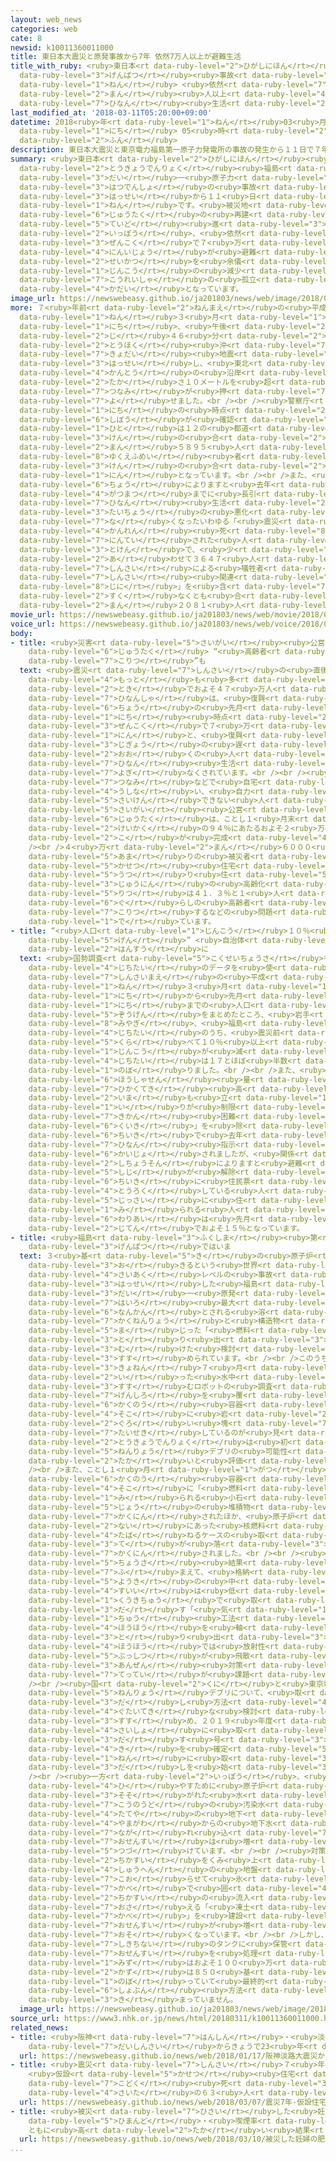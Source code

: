 ```yaml
---
layout: web_news
categories: web
cate: 8
newsid: k10011360011000
title: 東日本大震災と原発事故から7年 依然7万人以上が避難生活
title_with_ruby: <ruby>東日本<rt data-ruby-level="2">ひがしにほん</rt></ruby><ruby>大震災<rt data-ruby-level="7">だいしんさい</rt></ruby>と<ruby>原発<rt
  data-ruby-level="3">げんぱつ</rt></ruby><ruby>事故<rt data-ruby-level="5">じこ</rt></ruby>から7<ruby>年<rt
  data-ruby-level="1">ねん</rt></ruby> <ruby>依然<rt data-ruby-level="7">いぜん</rt></ruby>7<ruby>万<rt
  data-ruby-level="2">まん</rt></ruby><ruby>人以上<rt data-ruby-level="4">にんいじょう</rt></ruby>が<ruby>避難<rt
  data-ruby-level="7">ひなん</rt></ruby><ruby>生活<rt data-ruby-level="2">せいかつ</rt></ruby>
last_modified_at: '2018-03-11T05:20:00+09:00'
datetime: 2018<ruby>年<rt data-ruby-level="1">ねん</rt></ruby>03<ruby>月<rt data-ruby-level="1">がつ</rt></ruby>11<ruby>日<rt
  data-ruby-level="1">にち</rt></ruby> 05<ruby>時<rt data-ruby-level="2">じ</rt></ruby>20<ruby>分<rt
  data-ruby-level="2">ふん</rt></ruby>
description: 東日本大震災と東京電力福島第一原子力発電所の事故の発生から１１日で７年です。被災地では住宅の再建がある程度進む一方、依然として全国で７万人以上が避難生活を余儀なくされているほか、人口の減少や高齢者の孤立なども課題となっています。
summary: <ruby>東日本<rt data-ruby-level="2">ひがしにほん</rt></ruby><ruby>大震災<rt data-ruby-level="7">だいしんさい</rt></ruby>と<ruby>東京電力<rt
  data-ruby-level="2">とうきょうでんりょく</rt></ruby><ruby>福島<rt data-ruby-level="3">ふくしま</rt></ruby><ruby>第<rt
  data-ruby-level="3">だい</rt></ruby>一<ruby>原子力<rt data-ruby-level="2">げんしりょく</rt></ruby><ruby>発電所<rt
  data-ruby-level="3">はつでんしょ</rt></ruby>の<ruby>事故<rt data-ruby-level="5">じこ</rt></ruby>の<ruby>発生<rt
  data-ruby-level="3">はっせい</rt></ruby>から１１<ruby>日<rt data-ruby-level="1">にち</rt></ruby>で７<ruby>年<rt
  data-ruby-level="1">ねん</rt></ruby>です。<ruby>被災地<rt data-ruby-level="7">ひさいち</rt></ruby>では<ruby>住宅<rt
  data-ruby-level="6">じゅうたく</rt></ruby>の<ruby>再建<rt data-ruby-level="5">さいけん</rt></ruby>がある<ruby>程度<rt
  data-ruby-level="5">ていど</rt></ruby><ruby>進<rt data-ruby-level="3">すす</rt></ruby>む<ruby>一方<rt
  data-ruby-level="2">いっぽう</rt></ruby>、<ruby>依然<rt data-ruby-level="7">いぜん</rt></ruby>として<ruby>全国<rt
  data-ruby-level="3">ぜんこく</rt></ruby>で７<ruby>万<rt data-ruby-level="2">まん</rt></ruby><ruby>人以上<rt
  data-ruby-level="4">にんいじょう</rt></ruby>が<ruby>避難<rt data-ruby-level="7">ひなん</rt></ruby><ruby>生活<rt
  data-ruby-level="2">せいかつ</rt></ruby>を<ruby>余儀<rt data-ruby-level="7">よぎ</rt></ruby>なくされているほか、<ruby>人口<rt
  data-ruby-level="1">じんこう</rt></ruby>の<ruby>減少<rt data-ruby-level="5">げんしょう</rt></ruby>や<ruby>高齢者<rt
  data-ruby-level="7">こうれいしゃ</rt></ruby>の<ruby>孤立<rt data-ruby-level="7">こりつ</rt></ruby>なども<ruby>課題<rt
  data-ruby-level="4">かだい</rt></ruby>となっています。
image_url: https://newswebeasy.github.io/ja201803/news/web/image/2018/03/11/K10011360011_1803110733_1803110737_01_03.jpg
more: ７<ruby>年前<rt data-ruby-level="2">ねんまえ</rt></ruby>の<ruby>平成<rt data-ruby-level="4">へいせい</rt></ruby>２３<ruby>年<rt
  data-ruby-level="1">ねん</rt></ruby>３<ruby>月<rt data-ruby-level="1">がつ</rt></ruby>１１<ruby>日<rt
  data-ruby-level="1">にち</rt></ruby>、<ruby>午後<rt data-ruby-level="2">ごご</rt></ruby>２<ruby>時<rt
  data-ruby-level="2">じ</rt></ruby>４６<ruby>分<rt data-ruby-level="2">ふん</rt></ruby>ごろ、<ruby>東北<rt
  data-ruby-level="2">とうほく</rt></ruby><ruby>沖<rt data-ruby-level="7">おき</rt></ruby>でマグニチュード９．０の<ruby>巨大<rt
  data-ruby-level="7">きょだい</rt></ruby><ruby>地震<rt data-ruby-level="7">じしん</rt></ruby>が<ruby>発生<rt
  data-ruby-level="3">はっせい</rt></ruby>し、<ruby>東北<rt data-ruby-level="2">とうほく</rt></ruby>や<ruby>関東<rt
  data-ruby-level="4">かんとう</rt></ruby>の<ruby>沿岸<rt data-ruby-level="6">えんがん</rt></ruby>に<ruby>高<rt
  data-ruby-level="2">たか</rt></ruby>さ１０メートルを<ruby>超<rt data-ruby-level="7">こ</rt></ruby>える<ruby>津波<rt
  data-ruby-level="7">つなみ</rt></ruby>が<ruby>押<rt data-ruby-level="7">お</rt></ruby>し<ruby>寄<rt
  data-ruby-level="7">よ</rt></ruby>せました。<br /><br /><ruby>警察庁<rt data-ruby-level="6">けいさつちょう</rt></ruby>のまとめによりますと９<ruby>日<rt
  data-ruby-level="1">にち</rt></ruby>の<ruby>時点<rt data-ruby-level="2">じてん</rt></ruby>までに<ruby>死亡<rt
  data-ruby-level="6">しぼう</rt></ruby>が<ruby>確認<rt data-ruby-level="7">かくにん</rt></ruby>された<ruby>人<rt
  data-ruby-level="1">ひと</rt></ruby>は１２の<ruby>都道<rt data-ruby-level="3">とどう</rt></ruby><ruby>県<rt
  data-ruby-level="3">けん</rt></ruby>の<ruby>合<rt data-ruby-level="2">あ</rt></ruby>わせて１<ruby>万<rt
  data-ruby-level="2">まん</rt></ruby>５８９５<ruby>人<rt data-ruby-level="1">にん</rt></ruby>、<ruby>行方不明<rt
  data-ruby-level="8">ゆくえふめい</rt></ruby><ruby>者<rt data-ruby-level="3">しゃ</rt></ruby>は６つの<ruby>県<rt
  data-ruby-level="3">けん</rt></ruby>の<ruby>合<rt data-ruby-level="2">あ</rt></ruby>わせて２５３９<ruby>人<rt
  data-ruby-level="1">にん</rt></ruby>となっています。<br /><br />また、<ruby>復興<rt data-ruby-level="5">ふっこう</rt></ruby><ruby>庁<rt
  data-ruby-level="6">ちょう</rt></ruby>によりますと<ruby>去年<rt data-ruby-level="3">きょねん</rt></ruby>９<ruby>月末<rt
  data-ruby-level="4">がつまつ</rt></ruby>までに<ruby>長引<rt data-ruby-level="2">ながび</rt></ruby>く<ruby>避難<rt
  data-ruby-level="7">ひなん</rt></ruby><ruby>生活<rt data-ruby-level="2">せいかつ</rt></ruby>による<ruby>体調<rt
  data-ruby-level="3">たいちょう</rt></ruby>の<ruby>悪化<rt data-ruby-level="3">あっか</rt></ruby>などで<ruby>亡<rt
  data-ruby-level="7">な</rt></ruby>くなったいわゆる「<ruby>震災<rt data-ruby-level="7">しんさい</rt></ruby><ruby>関連<rt
  data-ruby-level="4">かんれん</rt></ruby><ruby>死<rt data-ruby-level="8">じに</rt></ruby>」と<ruby>認定<rt
  data-ruby-level="7">にんてい</rt></ruby>された<ruby>人<rt data-ruby-level="1">ひと</rt></ruby>は、１０の<ruby>都県<rt
  data-ruby-level="3">とけん</rt></ruby>で、<ruby>少<rt data-ruby-level="2">すく</rt></ruby>なくとも<ruby>合<rt
  data-ruby-level="2">あ</rt></ruby>わせて３６４７<ruby>人<rt data-ruby-level="1">にん</rt></ruby>で、<ruby>震災<rt
  data-ruby-level="7">しんさい</rt></ruby>による<ruby>犠牲者<rt data-ruby-level="7">ぎせいしゃ</rt></ruby>は、「<ruby>震災<rt
  data-ruby-level="7">しんさい</rt></ruby><ruby>関連<rt data-ruby-level="4">かんれん</rt></ruby><ruby>死<rt
  data-ruby-level="8">じに</rt></ruby>」を<ruby>含<rt data-ruby-level="7">ふく</rt></ruby>めて<ruby>少<rt
  data-ruby-level="2">すく</rt></ruby>なくとも<ruby>合<rt data-ruby-level="2">あ</rt></ruby>わせて２<ruby>万<rt
  data-ruby-level="2">まん</rt></ruby>２０８１<ruby>人<rt data-ruby-level="1">にん</rt></ruby>となっています。
movie_url: https://newswebeasy.github.io/ja201803/news/web/movie/2018/03/11/k10011360011_201803110511_201803110519.mp4
voice_url: https://newswebeasy.github.io/ja201803/news/web/voice/2018/03/11/k10011360011_201803110511_201803110519.mp3
body:
- title: <ruby>災害<rt data-ruby-level="5">さいがい</rt></ruby><ruby>公営<rt data-ruby-level="5">こうえい</rt></ruby><ruby>住宅<rt
    data-ruby-level="6">じゅうたく</rt></ruby> “<ruby>高齢者<rt data-ruby-level="7">こうれいしゃ</rt></ruby>の<ruby>孤立<rt
    data-ruby-level="7">こりつ</rt></ruby>”も
  text: <ruby>震災<rt data-ruby-level="7">しんさい</rt></ruby>の<ruby>直後<rt data-ruby-level="2">ちょくご</rt></ruby>、<ruby>最<rt
    data-ruby-level="4">もっと</rt></ruby>も<ruby>多<rt data-ruby-level="2">おお</rt></ruby>い<ruby>時<rt
    data-ruby-level="2">とき</rt></ruby>でおよそ４７<ruby>万人<rt data-ruby-level="2">まんにん</rt></ruby>いた<ruby>避難者<rt
    data-ruby-level="7">ひなんしゃ</rt></ruby>は、<ruby>復興<rt data-ruby-level="5">ふっこう</rt></ruby><ruby>庁<rt
    data-ruby-level="6">ちょう</rt></ruby>の<ruby>先月<rt data-ruby-level="1">せんげつ</rt></ruby>１３<ruby>日<rt
    data-ruby-level="1">にち</rt></ruby><ruby>時点<rt data-ruby-level="2">じてん</rt></ruby>のまとめで<ruby>全国<rt
    data-ruby-level="3">ぜんこく</rt></ruby>で７<ruby>万<rt data-ruby-level="2">まん</rt></ruby>３３４９<ruby>人<rt
    data-ruby-level="1">にん</rt></ruby>と、<ruby>復興<rt data-ruby-level="5">ふっこう</rt></ruby><ruby>事業<rt
    data-ruby-level="3">じぎょう</rt></ruby>の<ruby>遅<rt data-ruby-level="7">おく</rt></ruby>れなどによりいまだ<ruby>多<rt
    data-ruby-level="2">おお</rt></ruby>くの<ruby>人<rt data-ruby-level="1">ひと</rt></ruby>が<ruby>避難<rt
    data-ruby-level="7">ひなん</rt></ruby><ruby>生活<rt data-ruby-level="2">せいかつ</rt></ruby>を<ruby>余儀<rt
    data-ruby-level="7">よぎ</rt></ruby>なくされています。<br /><br /><ruby>一方<rt data-ruby-level="2">いっぽう</rt></ruby>、<ruby>津波<rt
    data-ruby-level="7">つなみ</rt></ruby>などで<ruby>自宅<rt data-ruby-level="6">じたく</rt></ruby>などを<ruby>失<rt
    data-ruby-level="4">うしな</rt></ruby>い、<ruby>自力<rt data-ruby-level="2">じりき</rt></ruby>で<ruby>再建<rt
    data-ruby-level="5">さいけん</rt></ruby>できない<ruby>人<rt data-ruby-level="1">ひと</rt></ruby>のための<ruby>災害<rt
    data-ruby-level="5">さいがい</rt></ruby><ruby>公営<rt data-ruby-level="5">こうえい</rt></ruby><ruby>住宅<rt
    data-ruby-level="6">じゅうたく</rt></ruby>は、ことし１<ruby>月末<rt data-ruby-level="4">がつまつ</rt></ruby>までに<ruby>計画<rt
    data-ruby-level="2">けいかく</rt></ruby>の９４％にあたるおよそ２<ruby>万<rt data-ruby-level="2">まん</rt></ruby>８０００<ruby>戸<rt
    data-ruby-level="2">こ</rt></ruby>が<ruby>完成<rt data-ruby-level="4">かんせい</rt></ruby>しました。<br
    /><br />４<ruby>万<rt data-ruby-level="2">まん</rt></ruby>６０００<ruby>人<rt data-ruby-level="1">にん</rt></ruby><ruby>余<rt
    data-ruby-level="5">あま</rt></ruby>りの<ruby>被災者<rt data-ruby-level="7">ひさいしゃ</rt></ruby>が<ruby>仮設<rt
    data-ruby-level="5">かせつ</rt></ruby><ruby>住宅<rt data-ruby-level="6">じゅうたく</rt></ruby>などから<ruby>移<rt
    data-ruby-level="5">うつ</rt></ruby>り<ruby>住<rt data-ruby-level="5">す</rt></ruby>んでいますが、<ruby>住人<rt
    data-ruby-level="3">じゅうにん</rt></ruby>の<ruby>高齢化<rt data-ruby-level="7">こうれいか</rt></ruby><ruby>率<rt
    data-ruby-level="5">りつ</rt></ruby>は４１．３％と１<ruby>人<rt data-ruby-level="1">にん</rt></ruby><ruby>暮<rt
    data-ruby-level="6">ぐ</rt></ruby>らしの<ruby>高齢者<rt data-ruby-level="7">こうれいしゃ</rt></ruby>が<ruby>孤立<rt
    data-ruby-level="7">こりつ</rt></ruby>するなどの<ruby>問題<rt data-ruby-level="3">もんだい</rt></ruby>が<ruby>出<rt
    data-ruby-level="1">で</rt></ruby>ています。
- title: “<ruby>人口<rt data-ruby-level="1">じんこう</rt></ruby>１０％<ruby>以上<rt data-ruby-level="4">いじょう</rt></ruby><ruby>減<rt
    data-ruby-level="5">げん</rt></ruby>” <ruby>自治体<rt data-ruby-level="4">じちたい</rt></ruby>のほぼ<ruby>半数<rt
    data-ruby-level="2">はんすう</rt></ruby>に
  text: <ruby>国勢調査<rt data-ruby-level="5">こくせいちょうさ</rt></ruby>を<ruby>基<rt data-ruby-level="7">もと</rt></ruby>にした<ruby>自治体<rt
    data-ruby-level="4">じちたい</rt></ruby>のデータを<ruby>使<rt data-ruby-level="3">つか</rt></ruby>い、ＮＨＫが<ruby>震災前<rt
    data-ruby-level="7">しんさいまえ</rt></ruby>の<ruby>平成<rt data-ruby-level="4">へいせい</rt></ruby>２３<ruby>年<rt
    data-ruby-level="1">ねん</rt></ruby>３<ruby>月<rt data-ruby-level="1">がつ</rt></ruby>１<ruby>日<rt
    data-ruby-level="1">にち</rt></ruby>から<ruby>先月<rt data-ruby-level="1">せんげつ</rt></ruby>１<ruby>日<rt
    data-ruby-level="1">にち</rt></ruby>までの<ruby>人口<rt data-ruby-level="1">じんこう</rt></ruby>の<ruby>増減<rt
    data-ruby-level="5">ぞうげん</rt></ruby>をまとめたところ、<ruby>岩手<rt data-ruby-level="2">いわて</rt></ruby>、<ruby>宮城<rt
    data-ruby-level="8">みやぎ</rt></ruby>、<ruby>福島<rt data-ruby-level="3">ふくしま</rt></ruby>の３５の<ruby>自治体<rt
    data-ruby-level="4">じちたい</rt></ruby>のうち、<ruby>震災前<rt data-ruby-level="7">しんさいまえ</rt></ruby>と<ruby>比<rt
    data-ruby-level="5">くら</rt></ruby>べて１０％<ruby>以上<rt data-ruby-level="4">いじょう</rt></ruby><ruby>人口<rt
    data-ruby-level="1">じんこう</rt></ruby>が<ruby>減<rt data-ruby-level="5">へ</rt></ruby>った<ruby>自治体<rt
    data-ruby-level="4">じちたい</rt></ruby>は１７とほぼ<ruby>半数<rt data-ruby-level="2">はんすう</rt></ruby>に<ruby>上<rt
    data-ruby-level="1">のぼ</rt></ruby>りました。<br /><br />また、<ruby>福島県<rt data-ruby-level="3">ふくしまけん</rt></ruby>では、<ruby>放射線<rt
    data-ruby-level="6">ほうしゃせん</rt></ruby><ruby>量<rt data-ruby-level="4">りょう</rt></ruby>が<ruby>比較的<rt
    data-ruby-level="7">ひかくてき</rt></ruby><ruby>高<rt data-ruby-level="2">たか</rt></ruby>く<ruby>今<rt
    data-ruby-level="2">いま</rt></ruby>も<ruby>立<rt data-ruby-level="1">た</rt></ruby>ち<ruby>入<rt
    data-ruby-level="1">い</rt></ruby>りが<ruby>制限<rt data-ruby-level="5">せいげん</rt></ruby>されている「<ruby>帰還<rt
    data-ruby-level="7">きかん</rt></ruby><ruby>困難<rt data-ruby-level="6">こんなん</rt></ruby><ruby>区域<rt
    data-ruby-level="6">くいき</rt></ruby>」を<ruby>除<rt data-ruby-level="6">のぞ</rt></ruby>くほとんどの<ruby>地域<rt
    data-ruby-level="6">ちいき</rt></ruby>で<ruby>去年<rt data-ruby-level="3">きょねん</rt></ruby>までに<ruby>避難<rt
    data-ruby-level="7">ひなん</rt></ruby><ruby>指示<rt data-ruby-level="5">しじ</rt></ruby>が<ruby>解除<rt
    data-ruby-level="6">かいじょ</rt></ruby>されましたが、<ruby>関係<rt data-ruby-level="4">かんけい</rt></ruby>する９つの<ruby>市町村<rt
    data-ruby-level="2">しちょうそん</rt></ruby>によりますと<ruby>避難<rt data-ruby-level="7">ひなん</rt></ruby><ruby>指示<rt
    data-ruby-level="5">しじ</rt></ruby>が<ruby>解除<rt data-ruby-level="6">かいじょ</rt></ruby>された<ruby>地域<rt
    data-ruby-level="6">ちいき</rt></ruby>に<ruby>住民票<rt data-ruby-level="4">じゅうみんひょう</rt></ruby>を<ruby>登録<rt
    data-ruby-level="4">とうろく</rt></ruby>している<ruby>人<rt data-ruby-level="1">ひと</rt></ruby>のうち、<ruby>実際<rt
    data-ruby-level="5">じっさい</rt></ruby>に<ruby>住<rt data-ruby-level="3">す</rt></ruby>んでいると<ruby>見<rt
    data-ruby-level="1">み</rt></ruby>られる<ruby>人<rt data-ruby-level="1">ひと</rt></ruby>の<ruby>割合<rt
    data-ruby-level="6">わりあい</rt></ruby>は<ruby>先月<rt data-ruby-level="1">せんげつ</rt></ruby>の<ruby>時点<rt
    data-ruby-level="2">じてん</rt></ruby>でおよそ１５％となっています。
- title: <ruby>福島<rt data-ruby-level="3">ふくしま</rt></ruby><ruby>第<rt data-ruby-level="3">だい</rt></ruby>一<ruby>原発<rt
    data-ruby-level="3">げんぱつ</rt></ruby>ではいま
  text: ３<ruby>基<rt data-ruby-level="5">き</rt></ruby>の<ruby>原子炉<rt data-ruby-level="7">げんしろ</rt></ruby>でメルトダウンが<ruby>起<rt
    data-ruby-level="3">お</rt></ruby>きるという<ruby>世界<rt data-ruby-level="3">せかい</rt></ruby><ruby>最悪<rt
    data-ruby-level="4">さいあく</rt></ruby>レベルの<ruby>事故<rt data-ruby-level="5">じこ</rt></ruby>が<ruby>発生<rt
    data-ruby-level="3">はっせい</rt></ruby>した<ruby>福島<rt data-ruby-level="3">ふくしま</rt></ruby><ruby>第<rt
    data-ruby-level="3">だい</rt></ruby>一<ruby>原発<rt data-ruby-level="3">げんぱつ</rt></ruby>では、<ruby>廃炉<rt
    data-ruby-level="7">はいろ</rt></ruby><ruby>最大<rt data-ruby-level="4">さいだい</rt></ruby>の<ruby>難関<rt
    data-ruby-level="6">なんかん</rt></ruby>とされる<ruby>溶<rt data-ruby-level="7">と</rt></ruby>けた<ruby>核燃料<rt
    data-ruby-level="7">かくねんりょう</rt></ruby>と<ruby>構造物<rt data-ruby-level="5">こうぞうぶつ</rt></ruby>が<ruby>混<rt
    data-ruby-level="5">ま</rt></ruby>じった「<ruby>燃料<rt data-ruby-level="5">ねんりょう</rt></ruby>デブリ」の<ruby>取<rt
    data-ruby-level="3">と</rt></ruby>り<ruby>出<rt data-ruby-level="3">だ</rt></ruby>しに<ruby>向<rt
    data-ruby-level="3">む</rt></ruby>けた<ruby>検討<rt data-ruby-level="6">けんとう</rt></ruby>が<ruby>進<rt
    data-ruby-level="3">すす</rt></ruby>められています。<br /><br />このうち３<ruby>号機<rt data-ruby-level="4">ごうき</rt></ruby>では、<ruby>去年<rt
    data-ruby-level="3">きょねん</rt></ruby>７<ruby>月<rt data-ruby-level="1">がつ</rt></ruby>に<ruby>行<rt
    data-ruby-level="2">い</rt></ruby>った<ruby>水中<rt data-ruby-level="1">すいちゅう</rt></ruby>を<ruby>進<rt
    data-ruby-level="3">すす</rt></ruby>むロボットの<ruby>調査<rt data-ruby-level="5">ちょうさ</rt></ruby>で、<ruby>原子炉<rt
    data-ruby-level="7">げんしろ</rt></ruby>を<ruby>覆<rt data-ruby-level="7">おお</rt></ruby>う<ruby>格納<rt
    data-ruby-level="6">かくのう</rt></ruby><ruby>容器<rt data-ruby-level="5">ようき</rt></ruby>の<ruby>底<rt
    data-ruby-level="4">そこ</rt></ruby>に<ruby>岩<rt data-ruby-level="2">いわ</rt></ruby>のような<ruby>黒<rt
    data-ruby-level="2">ぐろ</rt></ruby>い<ruby>塊<rt data-ruby-level="7">かたまり</rt></ruby>などが<ruby>堆積<rt
    data-ruby-level="7">たいせき</rt></ruby>しているのが<ruby>見<rt data-ruby-level="1">み</rt></ruby>つかり、<ruby>東京電力<rt
    data-ruby-level="2">とうきょうでんりょく</rt></ruby>は<ruby>初<rt data-ruby-level="4">はじ</rt></ruby>めて<ruby>燃料<rt
    data-ruby-level="5">ねんりょう</rt></ruby>デブリの<ruby>可能性<rt data-ruby-level="5">かのうせい</rt></ruby>が<ruby>高<rt
    data-ruby-level="2">たか</rt></ruby>いと<ruby>評価<rt data-ruby-level="5">ひょうか</rt></ruby>しました。<br
    /><br />また、ことし１<ruby>月<rt data-ruby-level="1">がつ</rt></ruby>には、２<ruby>号機<rt data-ruby-level="4">ごうき</rt></ruby>でも<ruby>格納<rt
    data-ruby-level="6">かくのう</rt></ruby><ruby>容器<rt data-ruby-level="5">ようき</rt></ruby>の<ruby>底<rt
    data-ruby-level="4">そこ</rt></ruby>に「<ruby>燃料<rt data-ruby-level="5">ねんりょう</rt></ruby>デブリ」と<ruby>見<rt
    data-ruby-level="1">み</rt></ruby>られる<ruby>小石<rt data-ruby-level="1">こいし</rt></ruby><ruby>状<rt
    data-ruby-level="5">じょう</rt></ruby>の<ruby>堆積物<rt data-ruby-level="7">たいせきぶつ</rt></ruby>があることが<ruby>確認<rt
    data-ruby-level="7">かくにん</rt></ruby>されたほか、<ruby>原子炉<rt data-ruby-level="7">げんしろ</rt></ruby><ruby>内<rt
    data-ruby-level="2">ない</rt></ruby>にあった<ruby>核燃料<rt data-ruby-level="7">かくねんりょう</rt></ruby>を<ruby>束<rt
    data-ruby-level="4">たば</rt></ruby>ねるケースの<ruby>取<rt data-ruby-level="3">と</rt></ruby>っ<ruby>手<rt
    data-ruby-level="3">て</rt></ruby>が<ruby>落<rt data-ruby-level="3">お</rt></ruby>ちているのが<ruby>確認<rt
    data-ruby-level="7">かくにん</rt></ruby>されました。<br /><br /><ruby>東京電力<rt data-ruby-level="2">とうきょうでんりょく</rt></ruby>は、こうした<ruby>調査<rt
    data-ruby-level="5">ちょうさ</rt></ruby><ruby>結果<rt data-ruby-level="4">けっか</rt></ruby>を<ruby>踏<rt
    data-ruby-level="7">ふ</rt></ruby>まえて、<ruby>格納<rt data-ruby-level="6">かくのう</rt></ruby><ruby>容器<rt
    data-ruby-level="5">ようき</rt></ruby>の<ruby>中<rt data-ruby-level="1">なか</rt></ruby>の<ruby>水位<rt
    data-ruby-level="4">すいい</rt></ruby>は<ruby>低<rt data-ruby-level="4">ひく</rt></ruby>いままで<ruby>空気中<rt
    data-ruby-level="1">くうきちゅう</rt></ruby>で<ruby>取<rt data-ruby-level="3">と</rt></ruby>り<ruby>出<rt
    data-ruby-level="3">だ</rt></ruby>す「<ruby>気<rt data-ruby-level="1">き</rt></ruby><ruby>中<rt
    data-ruby-level="1">ちゅう</rt></ruby><ruby>工法<rt data-ruby-level="4">こうほう</rt></ruby>」という<ruby>方法<rt
    data-ruby-level="4">ほうほう</rt></ruby>を<ruby>軸<rt data-ruby-level="7">じく</rt></ruby>にデブリを<ruby>取<rt
    data-ruby-level="3">と</rt></ruby>り<ruby>出<rt data-ruby-level="3">だ</rt></ruby>すとしていますが、この<ruby>方法<rt
    data-ruby-level="4">ほうほう</rt></ruby>では<ruby>放射性<rt data-ruby-level="6">ほうしゃせい</rt></ruby><ruby>物質<rt
    data-ruby-level="5">ぶっしつ</rt></ruby>が<ruby>飛散<rt data-ruby-level="4">ひさん</rt></ruby>するおそれがあるため、<ruby>安全<rt
    data-ruby-level="3">あんぜん</rt></ruby><ruby>対策<rt data-ruby-level="6">たいさく</rt></ruby>の<ruby>徹底<rt
    data-ruby-level="7">てってい</rt></ruby>が<ruby>課題<rt data-ruby-level="4">かだい</rt></ruby>です。<br
    /><br /><ruby>国<rt data-ruby-level="2">くに</rt></ruby>と<ruby>東京電力<rt data-ruby-level="2">とうきょうでんりょく</rt></ruby>は<ruby>燃料<rt
    data-ruby-level="5">ねんりょう</rt></ruby>デブリについて、<ruby>取<rt data-ruby-level="3">と</rt></ruby>り<ruby>出<rt
    data-ruby-level="3">だ</rt></ruby>し<ruby>方法<rt data-ruby-level="4">ほうほう</rt></ruby>の<ruby>具体的<rt
    data-ruby-level="4">ぐたいてき</rt></ruby>な<ruby>検討<rt data-ruby-level="6">けんとう</rt></ruby>を<ruby>進<rt
    data-ruby-level="3">すす</rt></ruby>め、２０１９<ruby>年度<rt data-ruby-level="3">ねんど</rt></ruby>には、<ruby>最初<rt
    data-ruby-level="4">さいしょ</rt></ruby>に<ruby>取<rt data-ruby-level="3">と</rt></ruby>り<ruby>出<rt
    data-ruby-level="3">だ</rt></ruby>す<ruby>号<rt data-ruby-level="3">ごう</rt></ruby><ruby>機<rt
    data-ruby-level="4">き</rt></ruby>を<ruby>確定<rt data-ruby-level="5">かくてい</rt></ruby>し、２０２１<ruby>年<rt
    data-ruby-level="1">ねん</rt></ruby>に<ruby>取<rt data-ruby-level="3">と</rt></ruby>り<ruby>出<rt
    data-ruby-level="3">だ</rt></ruby>しを<ruby>始<rt data-ruby-level="3">はじ</rt></ruby>めるとしています。<br
    /><br /><ruby>一方<rt data-ruby-level="2">いっぽう</rt></ruby>、<ruby>核燃料<rt data-ruby-level="7">かくねんりょう</rt></ruby>を<ruby>冷<rt
    data-ruby-level="4">ひ</rt></ruby>やすために<ruby>原子炉<rt data-ruby-level="7">げんしろ</rt></ruby>に<ruby>注<rt
    data-ruby-level="3">そそ</rt></ruby>がれた<ruby>水<rt data-ruby-level="1">みず</rt></ruby>が<ruby>高濃度<rt
    data-ruby-level="7">こうのうど</rt></ruby>の<ruby>汚染水<rt data-ruby-level="7">おせんすい</rt></ruby>となって<ruby>建屋<rt
    data-ruby-level="4">たてや</rt></ruby>の<ruby>地下<rt data-ruby-level="2">ちか</rt></ruby>にたまり、そこに、<ruby>山側<rt
    data-ruby-level="4">やまがわ</rt></ruby>からの<ruby>地下水<rt data-ruby-level="2">ちかすい</rt></ruby>が<ruby>流<rt
    data-ruby-level="7">なが</rt></ruby>れ<ruby>込<rt data-ruby-level="7">こ</rt></ruby>むなどして<ruby>汚染水<rt
    data-ruby-level="7">おせんすい</rt></ruby>は<ruby>増<rt data-ruby-level="5">ふ</rt></ruby>え<ruby>続<rt
    data-ruby-level="5">つづ</rt></ruby>けています。<br /><br /><ruby>対策<rt data-ruby-level="6">たいさく</rt></ruby>として<ruby>地下水<rt
    data-ruby-level="2">ちかすい</rt></ruby>をくみ<ruby>上<rt data-ruby-level="1">あ</rt></ruby>げたり、<ruby>周辺<rt
    data-ruby-level="4">しゅうへん</rt></ruby>の<ruby>地盤<rt data-ruby-level="7">じばん</rt></ruby>を<ruby>凍<rt
    data-ruby-level="7">こお</rt></ruby>らせて<ruby>氷<rt data-ruby-level="3">こおり</rt></ruby>の<ruby>壁<rt
    data-ruby-level="7">かべ</rt></ruby>で<ruby>囲<rt data-ruby-level="4">かこ</rt></ruby>み<ruby>地下水<rt
    data-ruby-level="2">ちかすい</rt></ruby>の<ruby>流入<rt data-ruby-level="3">りゅうにゅう</rt></ruby>を<ruby>抑<rt
    data-ruby-level="7">おさ</rt></ruby>える「<ruby>凍土<rt data-ruby-level="7">とうど</rt></ruby><ruby>壁<rt
    data-ruby-level="7">かべ</rt></ruby>」を<ruby>建設<rt data-ruby-level="5">けんせつ</rt></ruby>したりして<ruby>汚染水<rt
    data-ruby-level="7">おせんすい</rt></ruby>が<ruby>増<rt data-ruby-level="5">ふ</rt></ruby>えるペースは<ruby>遅<rt
    data-ruby-level="7">おそ</rt></ruby>くなっています。<br /><br />しかし、<ruby>原発<rt data-ruby-level="3">げんぱつ</rt></ruby>の<ruby>敷地内<rt
    data-ruby-level="7">しきちない</rt></ruby>のタンクに<ruby>保管<rt data-ruby-level="5">ほかん</rt></ruby>されている<ruby>汚染水<rt
    data-ruby-level="7">おせんすい</rt></ruby>を<ruby>処理<rt data-ruby-level="6">しょり</rt></ruby>したあとの<ruby>水<rt
    data-ruby-level="1">みず</rt></ruby>はおよそ１００<ruby>万<rt data-ruby-level="2">まん</rt></ruby>トン、タンクの<ruby>数<rt
    data-ruby-level="2">かず</rt></ruby>は８５０<ruby>基<rt data-ruby-level="5">き</rt></ruby>ほどに<ruby>上<rt
    data-ruby-level="1">のぼ</rt></ruby>っていて<ruby>最終的<rt data-ruby-level="4">さいしゅうてき</rt></ruby>な<ruby>処分<rt
    data-ruby-level="6">しょぶん</rt></ruby><ruby>方法<rt data-ruby-level="4">ほうほう</rt></ruby>は<ruby>決<rt
    data-ruby-level="3">き</rt></ruby>まっていません。
  image_url: https://newswebeasy.github.io/ja201803/news/web/image/2018/03/11/K10011360011_1803102314_1803110520_01_04.jpg
source_url: https://www3.nhk.or.jp/news/html/20180311/k10011360011000.html
related_news:
- title: <ruby>阪神<rt data-ruby-level="7">はんしん</rt></ruby>・<ruby>淡路<rt data-ruby-level="7">あわじ</rt></ruby><ruby>大震災<rt
    data-ruby-level="7">だいしんさい</rt></ruby>からきょうで23<ruby>年<rt data-ruby-level="1">ねん</rt></ruby>
  url: https://newswebeasy.github.io/news/web/2018/01/17/阪神淡路大震災からきょうで23年
- title: <ruby>震災<rt data-ruby-level="7">しんさい</rt></ruby>７<ruby>年<rt data-ruby-level="1">ねん</rt></ruby>
    <ruby>仮設<rt data-ruby-level="5">かせつ</rt></ruby><ruby>住宅<rt data-ruby-level="6">じゅうたく</rt></ruby>などで<ruby>孤独<rt
    data-ruby-level="7">こどく</rt></ruby><ruby>死<rt data-ruby-level="3">し</rt></ruby>は<ruby>最多<rt
    data-ruby-level="4">さいた</rt></ruby>の６３<ruby>人<rt data-ruby-level="1">にん</rt></ruby>
  url: https://newswebeasy.github.io/news/web/2018/03/07/震災7年-仮設住宅などで孤独死は最多の63人
- title: <ruby>被災<rt data-ruby-level="7">ひさい</rt></ruby>した<ruby>妊婦<rt data-ruby-level="7">にんぷ</rt></ruby>の<ruby>肥満度<rt
    data-ruby-level="5">ひまんど</rt></ruby>・<ruby>喫煙率<rt data-ruby-level="7">きつえんりつ</rt></ruby>
    ともに<ruby>高<rt data-ruby-level="2">たか</rt></ruby>い<ruby>結果<rt data-ruby-level="4">けっか</rt></ruby>に
  url: https://newswebeasy.github.io/news/web/2018/03/10/被災した妊婦の肥満度喫煙率-ともに高い結果に
...
```

